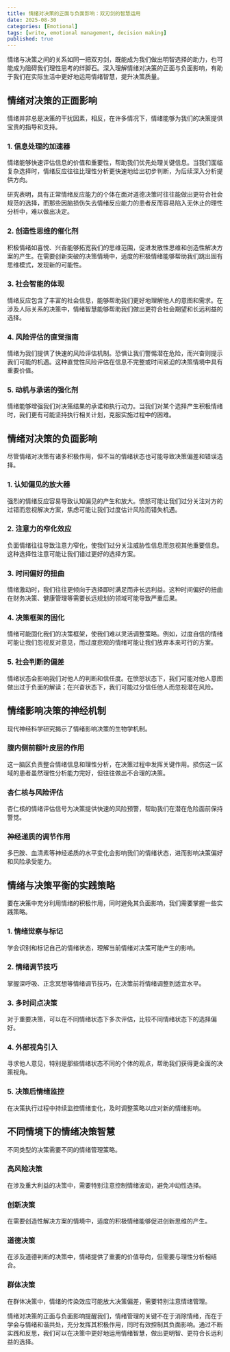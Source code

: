 ```yaml
---
title: 情绪对决策的正面与负面影响：双刃剑的智慧运用
date: 2025-08-30
categories: [Emotional]
tags: [write, emotional management, decision making]
published: true
---
```


情绪与决策之间的关系如同一把双刃剑，既能成为我们做出明智选择的助力，也可能成为阻碍我们理性思考的绊脚石。深入理解情绪对决策的正面与负面影响，有助于我们在实际生活中更好地运用情绪智慧，提升决策质量。

## 情绪对决策的正面影响

情绪并非总是决策的干扰因素，相反，在许多情况下，情绪能够为我们的决策提供宝贵的指导和支持。

### 1. 信息处理的加速器

情绪能够快速评估信息的价值和重要性，帮助我们优先处理关键信息。当我们面临复杂选择时，情绪反应往往比理性分析更快速地给出初步判断，为后续深入分析提供方向。

研究表明，具有正常情绪反应能力的个体在面对道德决策时往往能做出更符合社会规范的选择，而那些因脑损伤失去情绪反应能力的患者反而容易陷入无休止的理性分析中，难以做出决定。

### 2. 创造性思维的催化剂

积极情绪如喜悦、兴奋能够拓宽我们的思维范围，促进发散性思维和创造性解决方案的产生。在需要创新突破的决策情境中，适度的积极情绪能够帮助我们跳出固有思维模式，发现新的可能性。

### 3. 社会智能的体现

情绪反应包含了丰富的社会信息，能够帮助我们更好地理解他人的意图和需求。在涉及人际关系的决策中，情绪智慧能够帮助我们做出更符合社会期望和长远利益的选择。

### 4. 风险评估的直觉指南

情绪为我们提供了快速的风险评估机制。恐惧让我们警惕潜在危险，而兴奋则提示我们可能的机遇。这种直觉性风险评估在信息不完整或时间紧迫的决策情境中具有重要价值。

### 5. 动机与承诺的强化剂

情绪能够增强我们对决策结果的承诺和执行动力。当我们对某个选择产生积极情绪时，我们更有可能坚持执行相关计划，克服实施过程中的困难。

## 情绪对决策的负面影响

尽管情绪对决策有诸多积极作用，但不当的情绪状态也可能导致决策偏差和错误选择。

### 1. 认知偏见的放大器

强烈的情绪反应容易导致认知偏见的产生和放大。愤怒可能让我们过分关注对方的过错而忽视解决方案，焦虑可能让我们过度估计风险而错失机遇。

### 2. 注意力的窄化效应

负面情绪往往导致注意力窄化，使我们过分关注威胁性信息而忽视其他重要信息。这种选择性注意可能让我们错过更好的选择方案。

### 3. 时间偏好的扭曲

情绪激动时，我们往往更倾向于选择即时满足而非长远利益。这种时间偏好的扭曲在财务决策、健康管理等需要长远规划的领域可能导致严重后果。

### 4. 决策框架的固化

情绪可能固化我们的决策框架，使我们难以灵活调整策略。例如，过度自信的情绪可能让我们忽视反对意见，而过度悲观的情绪可能让我们放弃本来可行的方案。

### 5. 社会判断的偏差

情绪状态会影响我们对他人的判断和信任度。在愤怒状态下，我们可能对他人意图做出过于负面的解读；在兴奋状态下，我们可能过分信任他人而忽视潜在风险。

## 情绪影响决策的神经机制

现代神经科学研究揭示了情绪影响决策的生物学机制。

### 腹内侧前额叶皮层的作用
这一脑区负责整合情绪信息和理性分析，在决策过程中发挥关键作用。损伤这一区域的患者虽然理性分析能力完好，但往往做出不合理的决策。

### 杏仁核与风险评估
杏仁核的情绪评估信号为决策提供快速的风险预警，帮助我们在潜在危险面前保持警觉。

### 神经递质的调节作用
多巴胺、血清素等神经递质的水平变化会影响我们的情绪状态，进而影响决策偏好和风险承受能力。

## 情绪与决策平衡的实践策略

要在决策中充分利用情绪的积极作用，同时避免其负面影响，我们需要掌握一些实践策略。

### 1. 情绪觉察与标记
学会识别和标记自己的情绪状态，理解当前情绪对决策可能产生的影响。

### 2. 情绪调节技巧
掌握深呼吸、正念冥想等情绪调节技巧，在决策前将情绪调整到适宜水平。

### 3. 多时间点决策
对于重要决策，可以在不同情绪状态下多次评估，比较不同情绪状态下的选择偏好。

### 4. 外部视角引入
寻求他人意见，特别是那些情绪状态不同的个体的观点，帮助我们获得更全面的决策视角。

### 5. 决策后情绪监控
在决策执行过程中持续监控情绪变化，及时调整策略以应对新的情绪影响。

## 不同情境下的情绪决策智慧

不同类型的决策需要不同的情绪管理策略。

### 高风险决策
在涉及重大利益的决策中，需要特别注意控制情绪波动，避免冲动性选择。

### 创新决策
在需要创造性解决方案的情境中，适度的积极情绪能够促进创新思维的产生。

### 道德决策
在涉及道德判断的决策中，情绪提供了重要的价值导向，但需要与理性分析相结合。

### 群体决策
在群体决策中，情绪的传染效应可能放大决策偏差，需要特别注意情绪管理。

情绪对决策的正面与负面影响提醒我们，情绪管理的关键不在于消除情绪，而在于学会与情绪和谐共处，充分发挥其积极作用，同时有效控制其负面影响。通过不断实践和反思，我们可以在决策中更好地运用情绪智慧，做出更明智、更符合长远利益的选择。